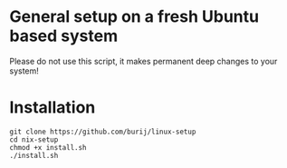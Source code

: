 # General setup on a fresh Ubuntu based system

Please do not use this script, it makes permanent deep changes to your system!

# Installation


```
git clone https://github.com/burij/linux-setup
cd nix-setup
chmod +x install.sh
./install.sh
```

